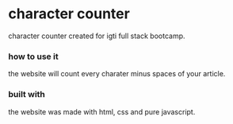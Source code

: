 # character counter

character counter created for igti full stack bootcamp.

### how to use it

the website will count every charater minus spaces of your article.

### built with

the website was made with html, css and pure javascript.
